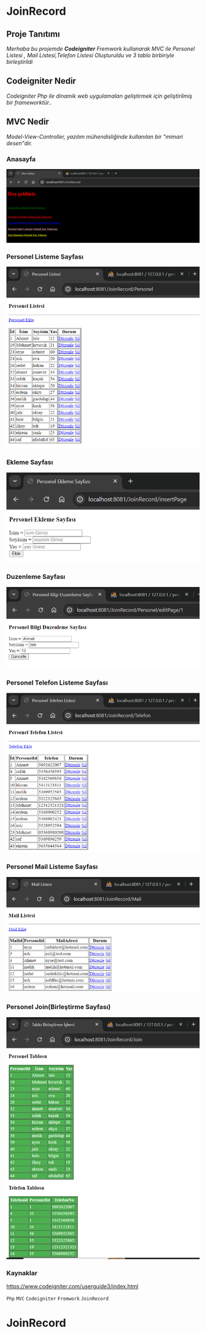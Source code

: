 # JoinRecord

## Proje Tanıtımı 

*Merhaba bu projemde **Codeigniter** Fremwork kullanarak  MVC ile Personel Listesi , Mail Listesi,Telefon Listesi Oluşturuldu ve 3 tablo birbiriyle birleştirildi* 

## Codeigniter Nedir 

*Codeigniter Php ile dinamik web uygulamaları geliştirmek için geliştirilmiş bir frameworktür..*

## MVC Nedir

*Model-View-Controller, yazılım mühendisliğinde kullanılan bir "mimari desen"dir.*


### Anasayfa
![anasayfa](https://github.com/emreilhangithub/JoinRecord/blob/main/images/Anasayfa.png)
### Personel Listeme Sayfası
![liste](https://github.com/emreilhangithub/JoinRecord/blob/main/images/PersonelListele.png)
### Ekleme Sayfası
![ekle](https://github.com/emreilhangithub/JoinRecord/blob/main/images/PersonelEkleme.png)
### Duzenleme Sayfası
![duzenle](https://github.com/emreilhangithub/JoinRecord/blob/main/images/PersonelDuzenle.png)
### Personel Telefon Listeme Sayfası
![telefonliste](https://github.com/emreilhangithub/JoinRecord/blob/main/images/PersonelTelefonListele.png)
### Personel Mail Listeme Sayfası
![mailliste](https://github.com/emreilhangithub/JoinRecord/blob/main/images/PersonelMailListele.png)
### Personel Join(Birleştirme Sayfası)
![join](https://github.com/emreilhangithub/JoinRecord/blob/main/images/JoinTable.png)


### Kaynaklar ###
https://www.codeigniter.com/userguide3/index.html

```Php``` ```MVC``` ```Codeigniter``` ```Fremwork``` ```JoinRecord```
# JoinRecord
